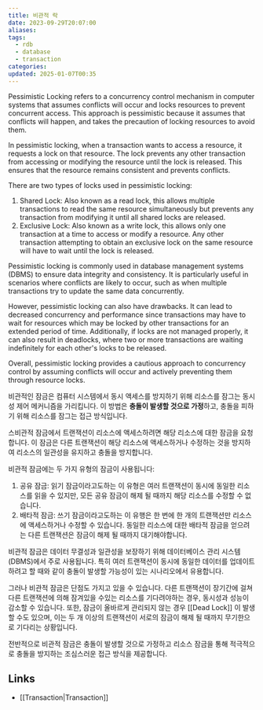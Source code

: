 ```yaml
---
title: 비관적 락
date: 2023-09-29T20:07:00
aliases: 
tags:
  - rdb
  - database
  - transaction
categories: 
updated: 2025-01-07T00:35
---
```


Pessimistic Locking refers to a concurrency control mechanism in computer systems that assumes conflicts will occur and locks resources to prevent concurrent access. This approach is pessimistic because it assumes that conflicts will happen, and takes the precaution of locking resources to avoid them.

In pessimistic locking, when a transaction wants to access a resource, it requests a lock on that resource. The lock prevents any other transaction from accessing or modifying the resource until the lock is released. This ensures that the resource remains consistent and prevents conflicts.

There are two types of locks used in pessimistic locking:

1. Shared Lock: Also known as a read lock, this allows multiple transactions to read the same resource simultaneously but prevents any transaction from modifying it until all shared locks are released.
2. Exclusive Lock: Also known as a write lock, this allows only one transaction at a time to access or modify a resource. Any other transaction attempting to obtain an exclusive lock on the same resource will have to wait until the lock is released.

Pessimistic locking is commonly used in database management systems (DBMS) to ensure data integrity and consistency. It is particularly useful in scenarios where conflicts are likely to occur, such as when multiple transactions try to update the same data concurrently.

However, pessimistic locking can also have drawbacks. It can lead to decreased concurrency and performance since transactions may have to wait for resources which may be locked by other transactions for an extended period of time. Additionally, if locks are not managed properly, it can also result in deadlocks, where two or more transactions are waiting indefinitely for each other's locks to be released.

Overall, pessimistic locking provides a cautious approach to concurrency control by assuming conflicts will occur and actively preventing them through resource locks.

비관적인 잠금은 컴퓨터 시스템에서 동시 액세스를 방지하기 위해 리소스를 잠그는 동시성 제어 메커니즘을 가리킵니다. 이 방법은 **충돌이 발생할 것으로 가정**하고, 충돌을 피하기 위해 리소스를 잠그는 접근 방식입니다.

스비관적 잠금에서 트랜잭션이 리소스에 액세스하려면 해당 리소스에 대한 잠금을 요청합니다. 이 잠금은 다른 트랜잭션이 해당 리소스에 액세스하거나 수정하는 것을 방지하여 리소스의 일관성을 유지하고 충돌을 방지합니다.

비관적 잠금에는 두 가지 유형의 잠금이 사용됩니다:

1. 공유 잠금: 읽기 잠금이라고도하는 이 유형은 여러 트랜잭션이 동시에 동일한 리소스를 읽을 수 있지만, 모든 공유 잠금이 해제 될 때까지 해당 리소스를 수정할 수 없습니다.
2. 배타적 잠금: 쓰기 잠금이라고도하는 이 유행은 한 번에 한 개의 트랜잭션만 리소스에 액세스하거나 수정할 수 있습니다. 동일한 리소스에 대한 배타적 잠금을 얻으려는 다른 트랜잭션은 잠금이 해제 될 때까지 대기해야합니다.

비관적 잠금은 데이터 무결성과 일관성을 보장하기 위해 데이터베이스 관리 시스템 (DBMS)에서 주로 사용됩니다. 특히 여러 트랜잭션이 동시에 동일한 데이터를 업데이트하려고 할 때와 같이 충돌이 발생할 가능성이 있는 시나리오에서 유용합니다.

그러나 비관적 잠금은 단점도 가지고 있을 수 있습니다. 다른 트랜잭션이 장기간에 걸쳐 다른 트랜잭션에 의해 잠겨있을 수있는 리소스를 기다려야하는 경우, 동시성과 성능이 감소할 수 있습니다. 또한, 잠금이 올바르게 관리되지 않는 경우 [[Dead Lock]] 이 발생할 수도 있으며, 이는 두 개 이상의 트랜잭션이 서로의 잠금이 해제 될 때까지 무기한으로 기다리는 상황입니다.

전반적으로 비관적 잠금은 충돌이 발생할 것으로 가정하고 리소스 잠금을 통해 적극적으로 충돌을 방지하는 조심스러운 접근 방식을 제공합니다.

## Links

- [[Transaction|Transaction]]
